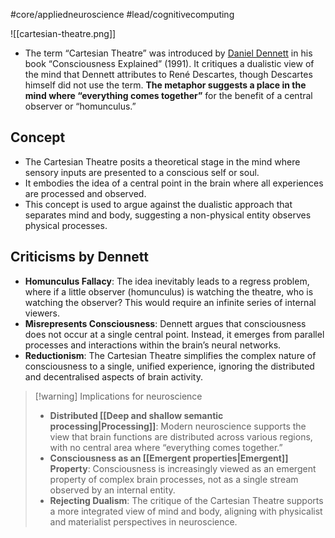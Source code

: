 #core/appliedneuroscience #lead/cognitivecomputing

![[cartesian-theatre.png]]

- The term “Cartesian Theatre” was introduced by [Daniel Dennett](https://en.wikipedia.org/wiki/Daniel_Dennett) in his book “Consciousness Explained” (1991). It critiques a dualistic view of the mind that Dennett attributes to René Descartes, though Descartes himself did not use the term. **The metaphor suggests a place in the mind where “everything comes together”** for the benefit of a central observer or “homunculus.”

## Concept

- The Cartesian Theatre posits a theoretical stage in the mind where sensory inputs are presented to a conscious self or soul.
- It embodies the idea of a central point in the brain where all experiences are processed and observed.
- This concept is used to argue against the dualistic approach that separates mind and body, suggesting a non-physical entity observes physical processes.

## Criticisms by Dennett

- **Homunculus Fallacy**: The idea inevitably leads to a regress problem, where if a little observer (homunculus) is watching the theatre, who is watching the observer? This would require an infinite series of internal viewers.
- **Misrepresents Consciousness**: Dennett argues that consciousness does not occur at a single central point. Instead, it emerges from parallel processes and interactions within the brain’s neural networks.
- **Reductionism**: The Cartesian Theatre simplifies the complex nature of consciousness to a single, unified experience, ignoring the distributed and decentralised aspects of brain activity.

> [!warning] Implications for neuroscience
> - **Distributed [[Deep and shallow semantic processing|Processing]]**: Modern neuroscience supports the view that brain functions are distributed across various regions, with no central area where “everything comes together.”
> - **Consciousness as an [[Emergent properties|Emergent]] Property**: Consciousness is increasingly viewed as an emergent property of complex brain processes, not as a single stream observed by an internal entity.
> - **Rejecting Dualism**: The critique of the Cartesian Theatre supports a more integrated view of mind and body, aligning with physicalist and materialist perspectives in neuroscience.
